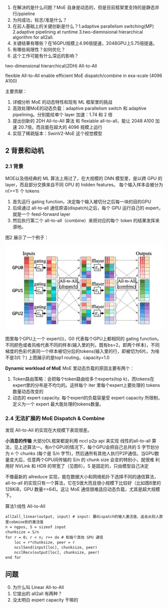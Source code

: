 1. 在解决的是什么问题？MoE 自身是动态的，但是目前框架里支持的是静态并行/ppieline
2. 为何成功，标志/准是什么？
3. 在前人基础上的关键创新是什么？1.adaptive parallelism switching(MP) 2.adaptive pipelining at runtime 3.two-diemnsional hierarchical algorithm for all2all.
4. 关键结果有哪些？在16GPU规模上4.96倍提速，2048GPU上5.75倍提速。
5. 有哪些局限性？如何优化？
6. 这个工作可能有什么深远的影响？

two-dimensional hierarchical(2DH) All-to-All

flexible All-to-All enable efficient MoE dispatch/combine in exa-scale (4096 A100)

主要贡献：

1. 详细分析 MoE 的动态特性和现有 ML 框架里的挑战
2. 高效处理MoE的动态负载：adaptive parallelism switch 和 adaptive pipelining。分别能给单个 layer 加速：1.74 和 2 倍
3. 提出创新的 2DH All-to-All 算法 和 flexiable all-to-all，能让 2048 A100 加速 20.7倍，而且能在超大的 4096 规模上运行
4. 实现了稀疏版本：SwinV2-MoE 这个视觉模型

## 2 背景和动机
### 2.1 背景

MOE以及倍经典的 ML 算法上用过了，在大规模的 DNN 模型里，是以跨 GPU 的layer，而且部分交换来自不同 GPU 的 hidden features。
每个输入样本会被分为 n(>=1) 个 tokens


1. 首先运行 gating function，决定每个输入被切分之后每一块的目的GPU
2. 后续通过 all-to-all 通信原语(dispatch)之后，每个 GPU 运行自己的 expert，就是一个 feed-forward layer
3. 然后执行第二个 all-to-all（combine）来把对应的每个 token 的结果发挥来源地。

图2 展示了一个例子：

![](./imgs/3-gpus-moe-examples.png)

图里每个GPU上一个 expert(i)，G0 代表每个GPU上都相同的 gating function。不同颜色或者风格代表不同的样本(输入里的列，既有bs=2，即两个样本)，不同梯度的色彩代表同一个样本被切分后的tokens(输入里的行，即被切为6片。为啥不是3片？)
上图展示的是top1 routing，capacity=1.0

**Dynamic workload of MoE** MoE 里动态负载的原因主要有两个：

1. Token路由策略：会把每个token路由给多个experts(top k)，而tokens在expert里的分布是不均匀的。这样每个 iter 里每个expert上要处理的 tokens 数量动态改变的
2. 动态的 expert capacity. 每个expert的负载容量受 expert capacity 所限制，定义为一个 expert 最大能处理的tokens数量。

### 2.4 无法扩展的 MoE Dispatch & Combine
发现 All-to-All 的实现在大规模下表现很差。

**小消息的传输** 大部分DL框架都是利用 nccl p2p api 来实现 线性的all-to-all 算法，见上述算法一。有n个GPU的情况下，每个GPU会把自己总共的 S 字节划分为 n 个 chunks (每个是 S/n 字节)，然后通所有其他人执行P2P通信。当GPU数量变大后，任意两个GPU间传输的 S/n 的 chunk size 会变的特别小，就很难
利用好 NVLink 和 HDR 的带宽了（见图6）。S 是固定的，只由模型自己决定

不像最新的 allreduce 实现，能在数据大小和网络拓扑下选择不同的通信算法，all-to-all 的实现只有一个算法，它在S很大而且很小规模下比较好（比如图6里的128KiB，GPU 数量<=64)。这让 MoE 通信很难适应动态负载，尤其是超大规模下。

算法1:线性 All-to-All

```
all2all_linear(output, input) # input: 要dispatch的输入激活值，返会从别人那里cobmine到的激活值
n = ngpus, S = sizeof input
chunksize = S/n
for r = 0; r < n; r++ do # 和每个其他 GPU 通信
    loc = r*chunksize, peer = r
    ncclSend(input[loc], chunksize, peer)
    ncclRecv(output[loc], chunksize, peer)
end for
```


## 问题
0. 为什么叫 Linear All-to-All
1. 它提出的 all2all 有两种？
2. 没太明白 expert capacity 干嘛的
